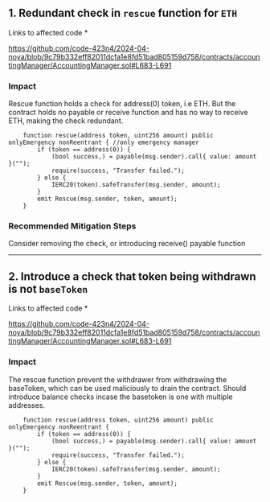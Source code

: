 ## 1. Redundant check in `rescue` function for `ETH`

Links to affected code *

https://github.com/code-423n4/2024-04-noya/blob/9c79b332eff82011dcfa1e8fd51bad805159d758/contracts/accountingManager/AccountingManager.sol#L683-L691

### Impact
Rescue function holds a check for address(0) token, i.e ETH. But the contract holds no payable or receive function and has no way to receive ETH, making the check redundant.

```solidity
    function rescue(address token, uint256 amount) public onlyEmergency nonReentrant { //only emergency manager
        if (token == address(0)) {
            (bool success,) = payable(msg.sender).call{ value: amount }(""); 
            require(success, "Transfer failed.");
        } else {
            IERC20(token).safeTransfer(msg.sender, amount); 
        }
        emit Rescue(msg.sender, token, amount);
    }
```

### Recommended Mitigation Steps
Consider removing the check, or introducing receive() payable function

***

## 2. Introduce a check that token being withdrawn is not `baseToken`

Links to affected code *

https://github.com/code-423n4/2024-04-noya/blob/9c79b332eff82011dcfa1e8fd51bad805159d758/contracts/accountingManager/AccountingManager.sol#L683-L691

### Impact

The rescue function prevent the withdrawer from withdrawing the baseToken, which can be used maliciously to drain the contract. Should introduce balance checks incase the basetoken is one with multiple addresses.


```solidity
    function rescue(address token, uint256 amount) public onlyEmergency nonReentrant { 
        if (token == address(0)) {
            (bool success,) = payable(msg.sender).call{ value: amount }(""); 
            require(success, "Transfer failed.");
        } else {
            IERC20(token).safeTransfer(msg.sender, amount); 
        }
        emit Rescue(msg.sender, token, amount);
    }
```